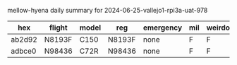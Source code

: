 mellow-hyena daily summary for 2024-06-25-vallejo1-rpi3a-uat-978

|hex|flight|model|reg|emergency|mil|weirdo|
|--|--|--|--|--|--|--|
|ab2d92|N8193F|C150|N8193F|none|F|F|
|adbce0|N98436|C72R|N98436|none|F|F|
